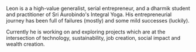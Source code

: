 Leon is a a high-value generalist, serial entrepreneur, and a dharmik student and practitioner of Sri Aurobindo's Integral Yoga. His entrepreneurial journey has been full of failures (mostly) and some mild successes (luckily). 


Currently he is working on and exploring projects which are at the intersection of technology, sustainability, job creation, social impact and wealth creation. 

